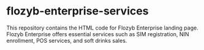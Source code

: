 # flozyb-enterprise-services
This repository contains the HTML code for Flozyb Enterprise landing page. Flozyb Enterprise offers essential services such as SIM registration, NIN enrollment, POS services, and soft drinks sales.  
